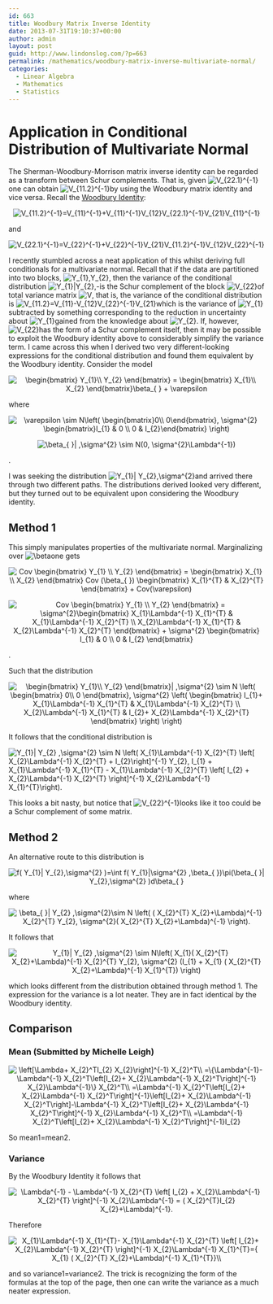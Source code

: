 ```yaml
---
id: 663
title: Woodbury Matrix Inverse Identity
date: 2013-07-31T19:10:37+00:00
author: admin
layout: post
guid: http://www.lindonslog.com/?p=663
permalink: /mathematics/woodbury-matrix-inverse-multivariate-normal/
categories:
  - Linear Algebra
  - Mathematics
  - Statistics
---
```

# Application in Conditional Distribution of Multivariate Normal

The Sherman-Woodbury-Morrison matrix inverse identity can be regarded as a transform between Schur complements. That is, given  <img src="//s0.wp.com/latex.php?latex=V_%7B22.1%7D%5E%7B-1%7D&#038;bg=ffffff&#038;fg=000&#038;s=0" alt="V_{22.1}^{-1}" title="V_{22.1}^{-1}" class="latex" />one can obtain  <img src="//s0.wp.com/latex.php?latex=V_%7B11.2%7D%5E%7B-1%7D&#038;bg=ffffff&#038;fg=000&#038;s=0" alt="V_{11.2}^{-1}" title="V_{11.2}^{-1}" class="latex" />by using the Woodbury matrix identity and vice versa. Recall the <a title="Invert Matrix Woodbury Matrix Inverse Formula Identity" href="http://www.lindonslog.com/mathematics/invert-a-matrix-using-the-woodbury-matrix-inverse-formula-identity/" target="_blank">Woodbury Identity</a>:

<p align="center">
  <img src="//s0.wp.com/latex.php?latex=V_%7B11.2%7D%5E%7B-1%7D%3DV_%7B11%7D%5E%7B-1%7D%2BV_%7B11%7D%5E%7B-1%7DV_%7B12%7DV_%7B22.1%7D%5E%7B-1%7DV_%7B21%7DV_%7B11%7D%5E%7B-1%7D+&#038;bg=ffffff&#038;fg=000&#038;s=0" alt="V_{11.2}^{-1}=V_{11}^{-1}+V_{11}^{-1}V_{12}V_{22.1}^{-1}V_{21}V_{11}^{-1} " title="V_{11.2}^{-1}=V_{11}^{-1}+V_{11}^{-1}V_{12}V_{22.1}^{-1}V_{21}V_{11}^{-1} " class="latex" />
</p>

and

<p align="center">
  <img src="//s0.wp.com/latex.php?latex=V_%7B22.1%7D%5E%7B-1%7D%3DV_%7B22%7D%5E%7B-1%7D%2BV_%7B22%7D%5E%7B-1%7DV_%7B21%7DV_%7B11.2%7D%5E%7B-1%7DV_%7B12%7DV_%7B22%7D%5E%7B-1%7D+&#038;bg=ffffff&#038;fg=000&#038;s=0" alt="V_{22.1}^{-1}=V_{22}^{-1}+V_{22}^{-1}V_{21}V_{11.2}^{-1}V_{12}V_{22}^{-1} " title="V_{22.1}^{-1}=V_{22}^{-1}+V_{22}^{-1}V_{21}V_{11.2}^{-1}V_{12}V_{22}^{-1} " class="latex" />
</p>

I recently stumbled across a neat application of this whilst deriving full conditionals for a multivariate normal. Recall that if the data are partitioned into two blocks, <img src="//s0.wp.com/latex.php?latex=Y_%7B1%7D%2CY_%7B2%7D&#038;bg=ffffff&#038;fg=000&#038;s=0" alt="Y_{1},Y_{2}" title="Y_{1},Y_{2}" class="latex" />, then the variance of the conditional distribution  <img src="//s0.wp.com/latex.php?latex=Y_%7B1%7D%7CY_%7B2%7D%2C-&#038;bg=ffffff&#038;fg=000&#038;s=0" alt="Y_{1}|Y_{2},-" title="Y_{1}|Y_{2},-" class="latex" />is the Schur complement of the block  <img src="//s0.wp.com/latex.php?latex=V_%7B22%7D&#038;bg=ffffff&#038;fg=000&#038;s=0" alt="V_{22}" title="V_{22}" class="latex" />of total variance matrix <img src="//s0.wp.com/latex.php?latex=V&#038;bg=ffffff&#038;fg=000&#038;s=0" alt="V" title="V" class="latex" />, that is, the variance of the conditional distribution is  <img src="//s0.wp.com/latex.php?latex=V_%7B11.2%7D%3DV_%7B11%7D-V_%7B12%7DV_%7B22%7D%5E%7B-1%7DV_%7B21%7D&#038;bg=ffffff&#038;fg=000&#038;s=0" alt="V_{11.2}=V_{11}-V_{12}V_{22}^{-1}V_{21}" title="V_{11.2}=V_{11}-V_{12}V_{22}^{-1}V_{21}" class="latex" />which is the variance of  <img src="//s0.wp.com/latex.php?latex=Y_%7B1%7D&#038;bg=ffffff&#038;fg=000&#038;s=0" alt="Y_{1}" title="Y_{1}" class="latex" />subtracted by something corresponding to the reduction in uncertainty about  <img src="//s0.wp.com/latex.php?latex=Y_%7B1%7D&#038;bg=ffffff&#038;fg=000&#038;s=0" alt="Y_{1}" title="Y_{1}" class="latex" />gained from the knowledge about <img src="//s0.wp.com/latex.php?latex=Y_%7B2%7D&#038;bg=ffffff&#038;fg=000&#038;s=0" alt="Y_{2}" title="Y_{2}" class="latex" />. If, however,  <img src="//s0.wp.com/latex.php?latex=V_%7B22%7D&#038;bg=ffffff&#038;fg=000&#038;s=0" alt="V_{22}" title="V_{22}" class="latex" />has the form of a Schur complement itself, then it may be possible to exploit the Woodbury identity above to considerably simplify the variance term. I came across this when I derived two very different-looking expressions for the conditional distribution and found them equivalent by the Woodbury identity. Consider the model

<p align="center">
  <img src="//s0.wp.com/latex.php?latex=%5Cbegin%7Bbmatrix%7D+++Y_%7B1%7D%5C%5C+++Y_%7B2%7D++%5Cend%7Bbmatrix%7D++%3D++%5Cbegin%7Bbmatrix%7D+++X_%7B1%7D%5C%5C+++X_%7B2%7D++%5Cend%7Bbmatrix%7D%5Cbeta_%7B+%7D+%2B+%5Cvarepsilon++&#038;bg=ffffff&#038;fg=000&#038;s=0" alt="&#92;begin{bmatrix}   Y_{1}&#92;&#92;   Y_{2}  &#92;end{bmatrix}  =  &#92;begin{bmatrix}   X_{1}&#92;&#92;   X_{2}  &#92;end{bmatrix}&#92;beta_{ } + &#92;varepsilon  " title="&#92;begin{bmatrix}   Y_{1}&#92;&#92;   Y_{2}  &#92;end{bmatrix}  =  &#92;begin{bmatrix}   X_{1}&#92;&#92;   X_{2}  &#92;end{bmatrix}&#92;beta_{ } + &#92;varepsilon  " class="latex" />
</p>

where

<p align="center">
  <img src="//s0.wp.com/latex.php?latex=%5Cvarepsilon+%5Csim+N%5Cleft%28+%5Cbegin%7Bbmatrix%7D0%5C%5C+0%5Cend%7Bbmatrix%7D%2C+%5Csigma%5E%7B2%7D+%5Cbegin%7Bbmatrix%7DI_%7B1%7D+%26+0+%5C%5C+0+%26+I_%7B2%7D%5Cend%7Bbmatrix%7D+%5Cright%29+&#038;bg=ffffff&#038;fg=000&#038;s=0" alt="&#92;varepsilon &#92;sim N&#92;left( &#92;begin{bmatrix}0&#92;&#92; 0&#92;end{bmatrix}, &#92;sigma^{2} &#92;begin{bmatrix}I_{1} & 0 &#92;&#92; 0 & I_{2}&#92;end{bmatrix} &#92;right) " title="&#92;varepsilon &#92;sim N&#92;left( &#92;begin{bmatrix}0&#92;&#92; 0&#92;end{bmatrix}, &#92;sigma^{2} &#92;begin{bmatrix}I_{1} & 0 &#92;&#92; 0 & I_{2}&#92;end{bmatrix} &#92;right) " class="latex" />
</p>

<p align="center">
  <img src="//s0.wp.com/latex.php?latex=%5Cbeta_%7B+%7D%7C+%2C%5Csigma%5E%7B2%7D+%5Csim+N%280%2C+%5Csigma%5E%7B2%7D%5CLambda%5E%7B-1%7D%29&#038;bg=ffffff&#038;fg=000&#038;s=0" alt="&#92;beta_{ }| ,&#92;sigma^{2} &#92;sim N(0, &#92;sigma^{2}&#92;Lambda^{-1})" title="&#92;beta_{ }| ,&#92;sigma^{2} &#92;sim N(0, &#92;sigma^{2}&#92;Lambda^{-1})" class="latex" />
</p>

.
  
I was seeking the distribution  <img src="//s0.wp.com/latex.php?latex=Y_%7B1%7D%7C+Y_%7B2%7D%2C%5Csigma%5E%7B2%7D+&#038;bg=ffffff&#038;fg=000&#038;s=0" alt="Y_{1}| Y_{2},&#92;sigma^{2} " title="Y_{1}| Y_{2},&#92;sigma^{2} " class="latex" />and arrived there through two different paths. The distributions derived looked very different, but they turned out to be equivalent upon considering the Woodbury identity.

## Method 1

This simply manipulates properties of the multivariate normal. Marginalizing over  <img src="//s0.wp.com/latex.php?latex=%5Cbeta&#038;bg=ffffff&#038;fg=000&#038;s=0" alt="&#92;beta" title="&#92;beta" class="latex" />one gets

<p align="center">
  <img src="//s0.wp.com/latex.php?latex=Cov+%5Cbegin%7Bbmatrix%7D+++Y_%7B1%7D+%5C%5C++Y_%7B2%7D++%5Cend%7Bbmatrix%7D+%3D+%5Cbegin%7Bbmatrix%7D+++X_%7B1%7D+%5C%5C++X_%7B2%7D++%5Cend%7Bbmatrix%7D+Cov+%28%5Cbeta_%7B+%7D%29++%5Cbegin%7Bbmatrix%7D+++X_%7B1%7D%5E%7BT%7D+%26++X_%7B2%7D%5E%7BT%7D++%5Cend%7Bbmatrix%7D+%2B+Cov%28%5Cvarepsilon%29++&#038;bg=ffffff&#038;fg=000&#038;s=0" alt="Cov &#92;begin{bmatrix}   Y_{1} &#92;&#92;  Y_{2}  &#92;end{bmatrix} = &#92;begin{bmatrix}   X_{1} &#92;&#92;  X_{2}  &#92;end{bmatrix} Cov (&#92;beta_{ })  &#92;begin{bmatrix}   X_{1}^{T} &  X_{2}^{T}  &#92;end{bmatrix} + Cov(&#92;varepsilon)  " title="Cov &#92;begin{bmatrix}   Y_{1} &#92;&#92;  Y_{2}  &#92;end{bmatrix} = &#92;begin{bmatrix}   X_{1} &#92;&#92;  X_{2}  &#92;end{bmatrix} Cov (&#92;beta_{ })  &#92;begin{bmatrix}   X_{1}^{T} &  X_{2}^{T}  &#92;end{bmatrix} + Cov(&#92;varepsilon)  " class="latex" />
</p>

<p align="center">
  <img src="//s0.wp.com/latex.php?latex=Cov+%5Cbegin%7Bbmatrix%7D+++Y_%7B1%7D+%5C%5C++Y_%7B2%7D++%5Cend%7Bbmatrix%7D+%3D+%5Csigma%5E%7B2%7D%5Cbegin%7Bbmatrix%7D+++X_%7B1%7D%5CLambda%5E%7B-1%7D+X_%7B1%7D%5E%7BT%7D+%26++X_%7B1%7D%5CLambda%5E%7B-1%7D+X_%7B2%7D%5E%7BT%7D+%5C%5C++X_%7B2%7D%5CLambda%5E%7B-1%7D+X_%7B1%7D%5E%7BT%7D+%26++X_%7B2%7D%5CLambda%5E%7B-1%7D+X_%7B2%7D%5E%7BT%7D++%5Cend%7Bbmatrix%7D++%2B+%5Csigma%5E%7B2%7D++%5Cbegin%7Bbmatrix%7D++I_%7B1%7D+%26+0+%5C%5C+0+%26+I_%7B2%7D++%5Cend%7Bbmatrix%7D++&#038;bg=ffffff&#038;fg=000&#038;s=0" alt="Cov &#92;begin{bmatrix}   Y_{1} &#92;&#92;  Y_{2}  &#92;end{bmatrix} = &#92;sigma^{2}&#92;begin{bmatrix}   X_{1}&#92;Lambda^{-1} X_{1}^{T} &  X_{1}&#92;Lambda^{-1} X_{2}^{T} &#92;&#92;  X_{2}&#92;Lambda^{-1} X_{1}^{T} &  X_{2}&#92;Lambda^{-1} X_{2}^{T}  &#92;end{bmatrix}  + &#92;sigma^{2}  &#92;begin{bmatrix}  I_{1} & 0 &#92;&#92; 0 & I_{2}  &#92;end{bmatrix}  " title="Cov &#92;begin{bmatrix}   Y_{1} &#92;&#92;  Y_{2}  &#92;end{bmatrix} = &#92;sigma^{2}&#92;begin{bmatrix}   X_{1}&#92;Lambda^{-1} X_{1}^{T} &  X_{1}&#92;Lambda^{-1} X_{2}^{T} &#92;&#92;  X_{2}&#92;Lambda^{-1} X_{1}^{T} &  X_{2}&#92;Lambda^{-1} X_{2}^{T}  &#92;end{bmatrix}  + &#92;sigma^{2}  &#92;begin{bmatrix}  I_{1} & 0 &#92;&#92; 0 & I_{2}  &#92;end{bmatrix}  " class="latex" />
</p>

.
  
Such that the distribution

<p align="center">
  <img src="//s0.wp.com/latex.php?latex=%5Cbegin%7Bbmatrix%7D+++Y_%7B1%7D%5C%5C+++Y_%7B2%7D++%5Cend%7Bbmatrix%7D%7C+%2C%5Csigma%5E%7B2%7D+%5Csim+N+%5Cleft%28++%5Cbegin%7Bbmatrix%7D++0%5C%5C++0++%5Cend%7Bbmatrix%7D%2C++%5Csigma%5E%7B2%7D+%5Cleft%28+%5Cbegin%7Bbmatrix%7D++I_%7B1%7D%2B++X_%7B1%7D%5CLambda%5E%7B-1%7D+X_%7B1%7D%5E%7BT%7D+%26++X_%7B1%7D%5CLambda%5E%7B-1%7D+X_%7B2%7D%5E%7BT%7D+%5C%5C++X_%7B2%7D%5CLambda%5E%7B-1%7D+X_%7B1%7D%5E%7BT%7D+%26+I_%7B2%7D%2B+X_%7B2%7D%5CLambda%5E%7B-1%7D+X_%7B2%7D%5E%7BT%7D++%5Cend%7Bbmatrix%7D++%5Cright%29+%5Cright%29++&#038;bg=ffffff&#038;fg=000&#038;s=0" alt="&#92;begin{bmatrix}   Y_{1}&#92;&#92;   Y_{2}  &#92;end{bmatrix}| ,&#92;sigma^{2} &#92;sim N &#92;left(  &#92;begin{bmatrix}  0&#92;&#92;  0  &#92;end{bmatrix},  &#92;sigma^{2} &#92;left( &#92;begin{bmatrix}  I_{1}+  X_{1}&#92;Lambda^{-1} X_{1}^{T} &  X_{1}&#92;Lambda^{-1} X_{2}^{T} &#92;&#92;  X_{2}&#92;Lambda^{-1} X_{1}^{T} & I_{2}+ X_{2}&#92;Lambda^{-1} X_{2}^{T}  &#92;end{bmatrix}  &#92;right) &#92;right)  " title="&#92;begin{bmatrix}   Y_{1}&#92;&#92;   Y_{2}  &#92;end{bmatrix}| ,&#92;sigma^{2} &#92;sim N &#92;left(  &#92;begin{bmatrix}  0&#92;&#92;  0  &#92;end{bmatrix},  &#92;sigma^{2} &#92;left( &#92;begin{bmatrix}  I_{1}+  X_{1}&#92;Lambda^{-1} X_{1}^{T} &  X_{1}&#92;Lambda^{-1} X_{2}^{T} &#92;&#92;  X_{2}&#92;Lambda^{-1} X_{1}^{T} & I_{2}+ X_{2}&#92;Lambda^{-1} X_{2}^{T}  &#92;end{bmatrix}  &#92;right) &#92;right)  " class="latex" />
</p>

It follows that the conditional distribution is
  
<img src="//s0.wp.com/latex.php?latex=Y_%7B1%7D%7C+Y_%7B2%7D+%2C%5Csigma%5E%7B2%7D+%5Csim+N+%5Cleft%28++X_%7B1%7D%5CLambda%5E%7B-1%7D+X_%7B2%7D%5E%7BT%7D+%5Cleft%5B++X_%7B2%7D%5CLambda%5E%7B-1%7D+X_%7B2%7D%5E%7BT%7D+%2B+I_%7B2%7D%5Cright%5D%5E%7B-1%7D+Y_%7B2%7D%2C+I_%7B1%7D+%2B++X_%7B1%7D%5CLambda%5E%7B-1%7D+X_%7B1%7D%5E%7BT%7D+-++X_%7B1%7D%5CLambda%5E%7B-1%7D+X_%7B2%7D%5E%7BT%7D+%5Cleft%5B+I_%7B2%7D+%2B++X_%7B2%7D%5CLambda%5E%7B-1%7D+X_%7B2%7D%5E%7BT%7D+%5Cright%5D%5E%7B-1%7D++X_%7B2%7D%5CLambda%5E%7B-1%7D+X_%7B1%7D%5E%7BT%7D%5Cright%29.++&#038;bg=ffffff&#038;fg=000&#038;s=0" alt="Y_{1}| Y_{2} ,&#92;sigma^{2} &#92;sim N &#92;left(  X_{1}&#92;Lambda^{-1} X_{2}^{T} &#92;left[  X_{2}&#92;Lambda^{-1} X_{2}^{T} + I_{2}&#92;right]^{-1} Y_{2}, I_{1} +  X_{1}&#92;Lambda^{-1} X_{1}^{T} -  X_{1}&#92;Lambda^{-1} X_{2}^{T} &#92;left[ I_{2} +  X_{2}&#92;Lambda^{-1} X_{2}^{T} &#92;right]^{-1}  X_{2}&#92;Lambda^{-1} X_{1}^{T}&#92;right).  " title="Y_{1}| Y_{2} ,&#92;sigma^{2} &#92;sim N &#92;left(  X_{1}&#92;Lambda^{-1} X_{2}^{T} &#92;left[  X_{2}&#92;Lambda^{-1} X_{2}^{T} + I_{2}&#92;right]^{-1} Y_{2}, I_{1} +  X_{1}&#92;Lambda^{-1} X_{1}^{T} -  X_{1}&#92;Lambda^{-1} X_{2}^{T} &#92;left[ I_{2} +  X_{2}&#92;Lambda^{-1} X_{2}^{T} &#92;right]^{-1}  X_{2}&#92;Lambda^{-1} X_{1}^{T}&#92;right).  " class="latex" />
  
This looks a bit nasty, but notice that  <img src="//s0.wp.com/latex.php?latex=V_%7B22%7D%5E%7B-1%7D&#038;bg=ffffff&#038;fg=000&#038;s=0" alt="V_{22}^{-1}" title="V_{22}^{-1}" class="latex" />looks like it too could be a Schur complement of some matrix.

## Method 2

An alternative route to this distribution is

<p align="center">
  <img src="//s0.wp.com/latex.php?latex=f%28+Y_%7B1%7D%7C+Y_%7B2%7D%2C%5Csigma%5E%7B2%7D+%29%3D%5Cint+f%28+Y_%7B1%7D%7C%5Csigma%5E%7B2%7D+%2C%5Cbeta_%7B+%7D%29%5Cpi%28%5Cbeta_%7B+%7D%7C+Y_%7B2%7D%2C%5Csigma%5E%7B2%7D+%29d%5Cbeta_%7B+%7D++&#038;bg=ffffff&#038;fg=000&#038;s=0" alt="f( Y_{1}| Y_{2},&#92;sigma^{2} )=&#92;int f( Y_{1}|&#92;sigma^{2} ,&#92;beta_{ })&#92;pi(&#92;beta_{ }| Y_{2},&#92;sigma^{2} )d&#92;beta_{ }  " title="f( Y_{1}| Y_{2},&#92;sigma^{2} )=&#92;int f( Y_{1}|&#92;sigma^{2} ,&#92;beta_{ })&#92;pi(&#92;beta_{ }| Y_{2},&#92;sigma^{2} )d&#92;beta_{ }  " class="latex" />
</p>

where

<p align="center">
  <img src="//s0.wp.com/latex.php?latex=%5Cbeta_%7B+%7D%7C+Y_%7B2%7D+%2C%5Csigma%5E%7B2%7D%5Csim+N+%5Cleft%28+%28+X_%7B2%7D%5E%7BT%7D+X_%7B2%7D%2B%5CLambda%29%5E%7B-1%7D+X_%7B2%7D%5E%7BT%7D+Y_%7B2%7D%2C+%5Csigma%5E%7B2%7D%28+X_%7B2%7D%5E%7BT%7D+X_%7B2%7D%2B%5CLambda%29%5E%7B-1%7D+%5Cright%29.++&#038;bg=ffffff&#038;fg=000&#038;s=0" alt="&#92;beta_{ }| Y_{2} ,&#92;sigma^{2}&#92;sim N &#92;left( ( X_{2}^{T} X_{2}+&#92;Lambda)^{-1} X_{2}^{T} Y_{2}, &#92;sigma^{2}( X_{2}^{T} X_{2}+&#92;Lambda)^{-1} &#92;right).  " title="&#92;beta_{ }| Y_{2} ,&#92;sigma^{2}&#92;sim N &#92;left( ( X_{2}^{T} X_{2}+&#92;Lambda)^{-1} X_{2}^{T} Y_{2}, &#92;sigma^{2}( X_{2}^{T} X_{2}+&#92;Lambda)^{-1} &#92;right).  " class="latex" />
</p>

It follows that

<p align="center">
  <img src="//s0.wp.com/latex.php?latex=Y_%7B1%7D%7C+Y_%7B2%7D+%2C%5Csigma%5E%7B2%7D+%5Csim+N%5Cleft%28++X_%7B1%7D%28+X_%7B2%7D%5E%7BT%7D+X_%7B2%7D%2B%5CLambda%29%5E%7B-1%7D+X_%7B2%7D%5E%7BT%7D+Y_%7B2%7D%2C+%5Csigma%5E%7B2%7D+%28I_%7B1%7D+%2B++X_%7B1%7D+%28+X_%7B2%7D%5E%7BT%7D+X_%7B2%7D%2B%5CLambda%29%5E%7B-1%7D+X_%7B1%7D%5E%7BT%7D%29+%5Cright%29++&#038;bg=ffffff&#038;fg=000&#038;s=0" alt="Y_{1}| Y_{2} ,&#92;sigma^{2} &#92;sim N&#92;left(  X_{1}( X_{2}^{T} X_{2}+&#92;Lambda)^{-1} X_{2}^{T} Y_{2}, &#92;sigma^{2} (I_{1} +  X_{1} ( X_{2}^{T} X_{2}+&#92;Lambda)^{-1} X_{1}^{T}) &#92;right)  " title="Y_{1}| Y_{2} ,&#92;sigma^{2} &#92;sim N&#92;left(  X_{1}( X_{2}^{T} X_{2}+&#92;Lambda)^{-1} X_{2}^{T} Y_{2}, &#92;sigma^{2} (I_{1} +  X_{1} ( X_{2}^{T} X_{2}+&#92;Lambda)^{-1} X_{1}^{T}) &#92;right)  " class="latex" />
</p>

which looks different from the distribution obtained through method 1. The expression for the variance is a lot neater. They are in fact identical by the Woodbury identity.

## Comparison

### Mean (Submitted by Michelle Leigh)

<p align="center">
  <img src="//s0.wp.com/latex.php?latex=%5Cleft%5B%5CLambda%2B++X_%7B2%7D%5ETI_%7B2%7D+X_%7B2%7D%5Cright%5D%5E%7B-1%7D+X_%7B2%7D%5ET%5C%5C++%3D%5C%7B%5CLambda%5E%7B-1%7D-%5CLambda%5E%7B-1%7D+X_%7B2%7D%5ET%5Cleft%5BI_%7B2%7D%2B++X_%7B2%7D%5CLambda%5E%7B-1%7D+X_%7B2%7D%5ET%5Cright%5D%5E%7B-1%7D+X_%7B2%7D%5CLambda%5E%7B-1%7D%5C%7D+X_%7B2%7D%5ET%5C%5C++%3D%5CLambda%5E%7B-1%7D+X_%7B2%7D%5ET%5Cleft%5BI_%7B2%7D%2B++X_%7B2%7D%5CLambda%5E%7B-1%7D+X_%7B2%7D%5ET%5Cright%5D%5E%7B-1%7D%5Cleft%5BI_%7B2%7D%2B++X_%7B2%7D%5CLambda%5E%7B-1%7D+X_%7B2%7D%5ET%5Cright%5D-%5CLambda%5E%7B-1%7D+X_%7B2%7D%5ET%5Cleft%5BI_%7B2%7D%2B++X_%7B2%7D%5CLambda%5E%7B-1%7D+X_%7B2%7D%5ET%5Cright%5D%5E%7B-1%7D+X_%7B2%7D%5CLambda%5E%7B-1%7D+X_%7B2%7D%5ET%5C%5C++%3D%5CLambda%5E%7B-1%7D+X_%7B2%7D%5ET%5Cleft%5BI_%7B2%7D%2B++X_%7B2%7D%5CLambda%5E%7B-1%7D+X_%7B2%7D%5ET%5Cright%5D%5E%7B-1%7DI_%7B2%7D&#038;bg=ffffff&#038;fg=000&#038;s=0" alt="&#92;left[&#92;Lambda+  X_{2}^TI_{2} X_{2}&#92;right]^{-1} X_{2}^T&#92;&#92;  =&#92;{&#92;Lambda^{-1}-&#92;Lambda^{-1} X_{2}^T&#92;left[I_{2}+  X_{2}&#92;Lambda^{-1} X_{2}^T&#92;right]^{-1} X_{2}&#92;Lambda^{-1}&#92;} X_{2}^T&#92;&#92;  =&#92;Lambda^{-1} X_{2}^T&#92;left[I_{2}+  X_{2}&#92;Lambda^{-1} X_{2}^T&#92;right]^{-1}&#92;left[I_{2}+  X_{2}&#92;Lambda^{-1} X_{2}^T&#92;right]-&#92;Lambda^{-1} X_{2}^T&#92;left[I_{2}+  X_{2}&#92;Lambda^{-1} X_{2}^T&#92;right]^{-1} X_{2}&#92;Lambda^{-1} X_{2}^T&#92;&#92;  =&#92;Lambda^{-1} X_{2}^T&#92;left[I_{2}+  X_{2}&#92;Lambda^{-1} X_{2}^T&#92;right]^{-1}I_{2}" title="&#92;left[&#92;Lambda+  X_{2}^TI_{2} X_{2}&#92;right]^{-1} X_{2}^T&#92;&#92;  =&#92;{&#92;Lambda^{-1}-&#92;Lambda^{-1} X_{2}^T&#92;left[I_{2}+  X_{2}&#92;Lambda^{-1} X_{2}^T&#92;right]^{-1} X_{2}&#92;Lambda^{-1}&#92;} X_{2}^T&#92;&#92;  =&#92;Lambda^{-1} X_{2}^T&#92;left[I_{2}+  X_{2}&#92;Lambda^{-1} X_{2}^T&#92;right]^{-1}&#92;left[I_{2}+  X_{2}&#92;Lambda^{-1} X_{2}^T&#92;right]-&#92;Lambda^{-1} X_{2}^T&#92;left[I_{2}+  X_{2}&#92;Lambda^{-1} X_{2}^T&#92;right]^{-1} X_{2}&#92;Lambda^{-1} X_{2}^T&#92;&#92;  =&#92;Lambda^{-1} X_{2}^T&#92;left[I_{2}+  X_{2}&#92;Lambda^{-1} X_{2}^T&#92;right]^{-1}I_{2}" class="latex" />
</p>

So mean1=mean2.

### Variance

By the Woodbury Identity it follows that

<p align="center">
  <img src="//s0.wp.com/latex.php?latex=%5CLambda%5E%7B-1%7D+-+%5CLambda%5E%7B-1%7D+X_%7B2%7D%5E%7BT%7D+%5Cleft%5B+I_%7B2%7D+%2B++X_%7B2%7D%5CLambda%5E%7B-1%7D+X_%7B2%7D%5E%7BT%7D+%5Cright%5D%5E%7B-1%7D++X_%7B2%7D%5CLambda%5E%7B-1%7D+%3D+%28+X_%7B2%7D%5E%7BT%7DI_%7B2%7D+X_%7B2%7D%2B%5CLambda%29%5E%7B-1%7D.++&#038;bg=ffffff&#038;fg=000&#038;s=0" alt="&#92;Lambda^{-1} - &#92;Lambda^{-1} X_{2}^{T} &#92;left[ I_{2} +  X_{2}&#92;Lambda^{-1} X_{2}^{T} &#92;right]^{-1}  X_{2}&#92;Lambda^{-1} = ( X_{2}^{T}I_{2} X_{2}+&#92;Lambda)^{-1}.  " title="&#92;Lambda^{-1} - &#92;Lambda^{-1} X_{2}^{T} &#92;left[ I_{2} +  X_{2}&#92;Lambda^{-1} X_{2}^{T} &#92;right]^{-1}  X_{2}&#92;Lambda^{-1} = ( X_{2}^{T}I_{2} X_{2}+&#92;Lambda)^{-1}.  " class="latex" />
</p>

Therefore

<p align="center">
  <img src="//s0.wp.com/latex.php?latex=X_%7B1%7D%5CLambda%5E%7B-1%7D+X_%7B1%7D%5E%7BT%7D-+X_%7B1%7D%5CLambda%5E%7B-1%7D+X_%7B2%7D%5E%7BT%7D+%5Cleft%5B+I_%7B2%7D%2B+X_%7B2%7D%5CLambda%5E%7B-1%7D+X_%7B2%7D%5E%7BT%7D+%5Cright%5D%5E%7B-1%7D++X_%7B2%7D%5CLambda%5E%7B-1%7D+X_%7B1%7D%5E%7BT%7D%3D%7B+X_%7B1%7D+%28+X_%7B2%7D%5E%7BT%7D+X_%7B2%7D%2B%5CLambda%29%5E%7B-1%7D+X_%7B1%7D%5E%7BT%7D%7D%5C%5C++&#038;bg=ffffff&#038;fg=000&#038;s=0" alt="X_{1}&#92;Lambda^{-1} X_{1}^{T}- X_{1}&#92;Lambda^{-1} X_{2}^{T} &#92;left[ I_{2}+ X_{2}&#92;Lambda^{-1} X_{2}^{T} &#92;right]^{-1}  X_{2}&#92;Lambda^{-1} X_{1}^{T}={ X_{1} ( X_{2}^{T} X_{2}+&#92;Lambda)^{-1} X_{1}^{T}}&#92;&#92;  " title="X_{1}&#92;Lambda^{-1} X_{1}^{T}- X_{1}&#92;Lambda^{-1} X_{2}^{T} &#92;left[ I_{2}+ X_{2}&#92;Lambda^{-1} X_{2}^{T} &#92;right]^{-1}  X_{2}&#92;Lambda^{-1} X_{1}^{T}={ X_{1} ( X_{2}^{T} X_{2}+&#92;Lambda)^{-1} X_{1}^{T}}&#92;&#92;  " class="latex" />
</p>

and so variance1=variance2. The trick is recognizing the form of the formulas at the top of the page, then one can write the variance as a much neater expression.